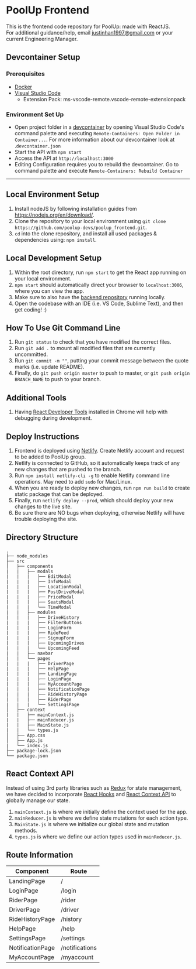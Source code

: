 # PoolUp Frontend

This is the frontend code repository for PoolUp: made with ReactJS.<br>
For additional guidance/help, email justinhan1997@gmail.com or your current Engineering Manager.

## Devcontainer Setup

### Prerequisites

- [Docker](https://www.docker.com/)
- [Visual Studio Code](https://code.visualstudio.com/)
  - Extension Pack: ms-vscode-remote.vscode-remote-extensionpack

### Environment Set Up

- Open project folder in a [devcontainer](https://code.visualstudio.com/docs/remote/containers) by opening Visual Studio Code's command palette and executing `Remote-Containers: Open Folder in Container...`. For more information about our devcontainer look at .`devcontainer.json`
- Start the API with `npm start`
- Access the API at `http://localhost:3000`
- Editing Configuration requires you to rebuild the devcontainer. Go to command palette and execute `Remote-Containers: Rebuild Container`

---

## Local Environment Setup

1. Install nodeJS by following installation guides from https://nodejs.org/en/download/.
2. Clone the repository to your local environment using `git clone https://github.com/poolup-devs/poolup_frontend.git`.
3. `cd` into the clone repository, and install all used packages & dependencies using: `npm install`.

## Local Development Setup

1. Within the root directory, run `npm start` to get the React app running on your local environment.
2. `npm start` should automatically direct your browser to `localhost:3006`, where you can view the app.
3. Make sure to also have the [backend repository](https://github.com/poolup-devs/poolup_backend) running locally.
4. Open the codebase with an IDE (i.e. VS Code, Sublime Text), and then get coding! :)

## How To Use Git Command Line

1. Run `git status` to check that you have modified the correct files.
2. Run `git add .` to mount all modified files that are currently uncommitted.
3. Run `git commit -m ""`, putting your commit message between the quote marks (i.e. update README).
4. Finally, do `git push origin master` to push to master, or `git push origin BRANCH_NAME` to push to your branch.

## Additional Tools

1. Having [React Developer Tools](https://chrome.google.com/webstore/detail/react-developer-tools/fmkadmapgofadopljbjfkapdkoienihi?hl=en)
   installed in Chrome will help with debugging during development.

## Deploy Instructions

1. Frontend is deployed using [Netlify](https://www.netlify.com/). Create Netlify account and request to be added to PoolUp group.
2. Netlify is connected to GitHub, so it automatically keeps track of any new changes that are pushed to the branch.
3. Run `npm install netlify-cli -g` to enable Netlify command line operations. May need to add `sudo` for Mac/Linux.
4. When you are ready to deploy new changes, run `npm run build` to create static package that can be deployed.
5. Finally, run `netlify deploy --prod`, which should deploy your new changes to the live site.
6. Be sure there are NO bugs when deploying, otherwise Netlify will have trouble deploying the site.

## Directory Structure

    .
    ├── node_modules
    ├── src
    │   ├── components
    |   |   ├── modals
    |   |   |   ├── EditModal
    |   |   |   ├── InfoModal
    |   |   |   ├── LocationModal
    |   |   |   ├── PostDriveModal
    |   |   |   ├── PriceModal
    |   |   |   ├── SeatsModal
    |   |   |   └── TimeModal
    |   |   ├── modules
    |   |   |   ├── DriveHistory
    |   |   |   ├── FilterButtons
    |   |   |   ├── LoginForm
    |   |   |   ├── RideFeed
    |   |   |   ├── SignupForm
    |   |   |   ├── UpcomingDrives
    |   |   |   └── UpcomingFeed
    |   |   ├── navbar
    |   |   └── pages
    |   |   |   ├── DriverPage
    |   |   |   ├── HelpPage
    |   |   |   ├── LandingPage
    |   |   |   ├── LoginPage
    |   |   |   ├── MyAccountPage
    |   |   |   ├── NotificationPage
    |   |   |   ├── RideHistoryPage
    |   |   |   ├── RiderPage
    |   |   |   └── SettingsPage
    │   ├── context
    |   |   ├── mainContext.js
    |   |   ├── mainReducer.js
    |   |   ├── MainState.js
    |   |   └── types.js
    │   ├── App.css
    │   ├── App.js
    |   └── index.js
    ├── package-lock.json
    └── package.json

## React Context API

Instead of using 3rd party libraries such as [Redux](https://redux.js.org/) for state management, we have
decided to incorporate [React Hooks](https://reactjs.org/docs/hooks-intro.html) and
[React Context API](https://reactjs.org/docs/context.html) to globally manage our state.<br>

1. `mainContext.js` is where we initially define the context used for the app.
2. `mainReducer.js` is where we define state mutations for each action type.
3. `MainState.js` is where we initialize our global state and mutation methods.
4. `types.js` is where we define our action types used in `mainReducer.js`.

## Route Information

| Component        | Route          |
| ---------------- | -------------- |
| LandingPage      | /              |
| LoginPage        | /login         |
| RiderPage        | /rider         |
| DriverPage       | /driver        |
| RideHistoryPage  | /history       |
| HelpPage         | /help          |
| SettingsPage     | /settings      |
| NotificationPage | /notifications |
| MyAccountPage    | /myaccount     |
